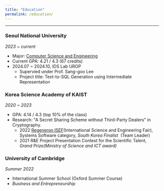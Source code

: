 ```yaml
--- 
title: "Education"
permalink: /education/
---
```

---------
### Seoul National University
*2023 ~ current*

* Major: [Computer Science and Engineering](https://cse.snu.ac.kr/)
* Current GPA: 4.21 / 4.3 (67 credits)
* 2024.07 ~ 2024.10, IDS Lab UROP 
  * Supervied under Prof. Sang-goo Lee
  * Project title: Text-to-SQL Generation using Intermediate Representation

### Korea Science Academy of KAIST
*2020 ~ 2023*

- GPA: 4.14 / 4.3 (top 10% of the class)
- Research: "A Secret Sharing Scheme without Third-Party Dealers" in Cryptography. 
  - 2022 [Regeneron ISEF](https://www.societyforscience.org/isef/regeneron-isef-2022/)(International Science and Engineering Fair), Systems Software category, *South Korea Finalist*  (Team Leader)
  - 2021 R&E Project Presentation Contest for the Scientific Talent, *Grand Prize(Ministry of Science and ICT award)*  

### University of Cambridge
*Summer 2022*
- International Summer School (Oxford Summer Course)
- *Business and Entrepreneurship*